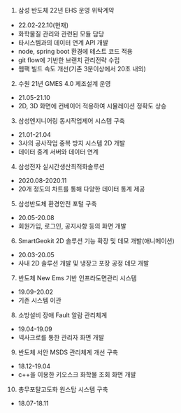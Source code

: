 1. 삼성 반도체 22년 EHS 운영 위탁계약
- 22.02-22.10(현재)
- 화학물질 관리와 관련된 모듈 담당
- 타시스템과의 데이터 연계 API 개발
- node, spring boot 환경에 테스트 코드 적용
- git flow에 기반한 브랜치 관리전략 수립
- 웹팩 빌드 속도 개선(기존 3분이상에서 20초 내외)

2. 수원 21년 GMES 4.0 제조설계 운영
- 21.05-21.10
- 2D, 3D 화면에 컨베이어 적용하여 시뮬레이션 정확도 상승

3. 삼성엔지니어링 동시작업제어 시스템 구축
- 21.01-21.04
- 3사의 공사작업 중복 방지 시스템 2D 개발
- 데이터 중계 서버와 데이터 연계

4. 삼성전자 실시간생산최적화솔루션
- 2020.08-2020.11
- 20개 정도의 차트를 통해 다양한 데이터 통계 제공

5. 삼성반도체 환경안전 포털 구축
- 20.05-20.08
- 회원가입, 로그인, 공지사항 등의 화면 개발

6. SmartGeokit 2D 솔루션 기능 확장 및 데모 개발(애니메이션)
- 20.03-20.05
- 사내 2D 솔루션 개발 및 냉장고 포장 공정 데모 개발

7. 반도체 New Ems 기반 인프라도면관리 시스템
- 19.09-20.02
- 기존 시스템 이관

8. 소방설비 장애 Fault 알람 관리체계
- 19.04-19.09
- 넥사크로를 통한 관리자 화면 개발

9. 반도체 서안 MSDS 관리체계 개선 구축
- 18.12-19.04
- c++을 이용한 키오스크 화학물 조회 화면 개발

10. 총무포탈고도화 원스탑 시스템 구축
- 18.07-18.11
